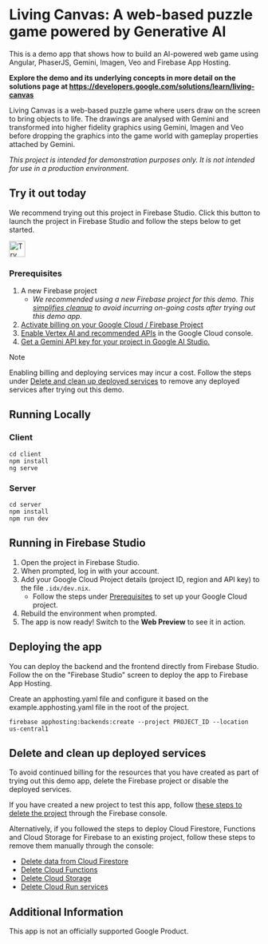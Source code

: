 # Living Canvas: A web-based puzzle game powered by Generative AI

This is a demo app that shows how to build an AI-powered web game using Angular, PhaserJS, Gemini, Imagen, Veo and Firebase App Hosting.

**Explore the demo and its underlying concepts in more detail on the solutions page at https://developers.google.com/solutions/learn/living-canvas**

Living Canvas is a web-based puzzle game where users draw on the screen to bring objects to life. The drawings are analysed with Gemini and transformed into higher fidelity graphics using Gemini, Imagen and Veo before dropping the graphics into the game world with gameplay properties attached by Gemini.

*This project is intended for demonstration purposes only. It is not
intended for use in a production environment.*

## Try it out today

We recommend trying out this project in Firebase Studio. Click this button to launch the project in Firebase Studio and follow the steps below to get started.

<a href="https://studio.firebase.google.com/import?url=https%3A%2F%2Fgithub.com%2FFirebaseExtended%2Fsolution-living-canvas">
  <picture>
    <source
      media="(prefers-color-scheme: dark)"
      srcset="https://cdn.firebasestudio.dev/btn/try_dark_32.svg">
    <source
      media="(prefers-color-scheme: light)"
      srcset="https://cdn.firebasestudio.dev/btn/try_light_32.svg">
    <img
      height="32"
      alt="Try in Firebase Studio"
      src="https://cdn.firebasestudio.dev/btn/try_blue_32.svg">
  </picture>
</a>

### Prerequisites

1. A new Firebase project
   - *We recommended using a new Firebase project for this demo. This [simplifies cleanup](#delete-and-clean-up-deployed-services) to avoid incurring on-going costs after trying out this demo app.*
1. [Activate billing on your Google Cloud / Firebase Project](https://console.cloud.google.com/billing/linkedaccount?project=_)
1. [Enable Vertex AI and recommended APIs](https://console.cloud.google.com/vertex-ai) in the Google Cloud console.
1. [Get a Gemini API key for your project in Google AI Studio.](https://aistudio.google.com/app/apikey)

> [!NOTE]
> Enabling billing and deploying services may incur a cost. Follow the steps under [Delete and clean up deployed services](#delete-and-clean-up-deployed-services) to remove any deployed services after trying out this demo.

## Running Locally

### Client

```
cd client
npm install
ng serve
```

### Server

```
cd server
npm install
npm run dev
```

## Running in Firebase Studio

1. Open the project in Firebase Studio.
1. When prompted, log in with your account.
1. Add your Google Cloud Project details (project ID, region and API key) to the file `.idx/dev.nix`.
    * Follow the steps under [Prerequisites](#prerequisites) to set up your Google Cloud project.
1. Rebuild the environment when prompted.
1. The app is now ready! Switch to the **Web Preview** to see it in action.

<!-- 
### Getting started in Firebase Studio

1. Open the project in Firebase Studio.
1. When prompted, select your Firebase project.
1. Log into Firebase Hosting. Navigate to the "Firebase Studio" screen and select "Authenticate". Follow the prompts in the terminal.
1. Prepare your Firebase project by setting up security rules, TTL configuration and functions for cleaning up data:
   1. Select a Firebase project: `firebase use`.
   2. Deploy Firestore, Storage and Functions: `firebase deploy --only firestore,storage,functions`
   3. Follow any additional prompts to set up access and grant permissions.
   4. You may need to grant the *Logs Writer* permission.
1. Configure Firebase for the Angular frontend app.
   1. Navigate to the Firebase console, create a new web client and donwload the configuration file for your project.
   1. Add the configuration into the file `client/web/angular-customer-app/src/environments/environment.development.ts`.
1. The app is now ready! Switch to the **Web Preview** to see it in action.

### Getting started locally

You can run the application locally and access Firebase and Google Cloud directly.

#### Local Prerequisites

1. Set up the [Google Cloud SDK](https://cloud.google.com/sdk/docs/install-sdk).
1. Set up the [Firebase CLI](https://firebase.google.com/docs/cli).
1. Set up [Application Default Credentials (ADC) for a local development environment](https://cloud.google.com/docs/authentication/set-up-adc-local-dev-environment)

Follow the steps in [services/cloud-run](services/cloud-run), [client/web/angular-customer-app](client/web/angular-customer-app) and [services/local-recommendation](services/local-recommendation) to run each component.

## Demo and code overview

This project consists of two main parts:

* [client/web/angular-customer-app](client/web/angular-customer-app/): The frontend customer ordering app, built with Angular.
* [services/cloud-run/](services/cloud-run/): The backend, built with Genkit, Vertex AI, Firestore, Clound Run and Cloud Storage for Firebase.

Two additional systems provide some additional services:

* [services/functions](services/functions/): Cloud Functions for Firebase to handle clean up of data stored in Cloud Storage.
* [services/local-recommendation](services/local-recommendation/): A simple HTTP-service that returns a drink recommendation from a fixed list of beverages.

## Demo walkthrough and examples

Once the application is up and running, talk to the agent to assemble and submit a beverage order.

Here are some example messages to try.

### Orders

```text
I want to order a latte with oat milk and double shots.
Add 1 latte, regular milk, 1 shot, no sweeteners to the order.
Order a cappucino with almond milk and extra sugar.
I'd like a decaf almond cappuccino, double shots with chocolate sauce.
Add a cortado with with quadruple shots, iced, regular milk and a Matcha Latte with extra foam, hazelnut sauce and sugar free vanilla sweetener.
Order 1 latte with oat milk, 2 shots and a latte, regular milk, 1 shot with sugar.
``` 

-->

## Deploying the app

You can deploy the backend and the frontend directly from Firebase Studio. Follow the on the "Firebase Studio" screen to deploy the app to Firebase App Hosting.

Create an apphosting.yaml file and configure it based on the example.apphosting.yaml file in the root of the project.

`firebase apphosting:backends:create --project PROJECT_ID --location us-central1`



## Delete and clean up deployed services

To avoid continued billing for the resources that you have created as part of trying out this demo app, delete the Firebase project or disable the deployed services.

If you have created a new project to test this app, follow [these steps to delete the project](https://support.google.com/firebase/answer/9137886?hl=en) through the Firebase console.

Alternatively, if you followed the steps to deploy Cloud Firestore, Functions and Cloud Storage for Firebase to an existing project, follow these steps to remove them manually through the console:
* [Delete data from Cloud Firestore](https://firebase.google.com/docs/firestore/using-console#delete_data)
* [Delete Cloud Functions](https://firebase.google.com/docs/functions/manage-functions?gen=2nd#delete_functions)
* [Delete Cloud Storage](https://firebase.google.com/docs/storage/manage-stored-files#delete)
* [Delete Cloud Run services](https://cloud.google.com/run/docs/managing/services#delete)

## Additional Information

This app is not an officially supported Google Product.




















<!-- 

# Folder Structure

- **client**: client app development, using Angular and PhaserJS
- **server**: server that serves the application, using Express.js

## Google Cloud project setup

Install the GCloud SDK to have access to GCloud on the command-line: https://cloud.google.com/sdk/docs/install

Via the Google Cloud console, create a project:
- https://console.cloud.google.com/welcome
- And enable the Gemini API: https://console.cloud.google.com/apis/library/generativelanguage.googleapis.com?
- And enable the Vertex API: https://console.cloud.google.com/apis/library/aiplatform.googleapis.com

Back in the terminal console, authenticate with GCloud to connect the Cloud project to the server app on the command-line:
```
gcloud auth login
gcloud config set project PROJECT_ID
``` -->
